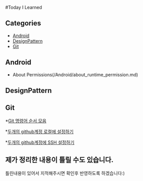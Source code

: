#Today I Learned

 ## Categories
* [Android](#Android)
* [DesignPattern](#DesignPattern)
* [Git](#Git)


## Android
* About Permissions(/Android/about_runtime_permission.md)

## DesignPattern

## Git

*[Git 명령어 순서 모음](/Git/GitSteps.md)

*[두개의 github계정 로컬에 설정하기](/Git/SettingTwoGithubAccount.md)

*[두개의 github계정에 SSH 설정하기 ](/Git/CreateMutipleSSH.md)


## 제가 정리한 내용이 틀릴 수도 있습니다.<br/>
틀린내용이 있어서 지적해주시면 확인후 반영하도록 하겠습니다:)
